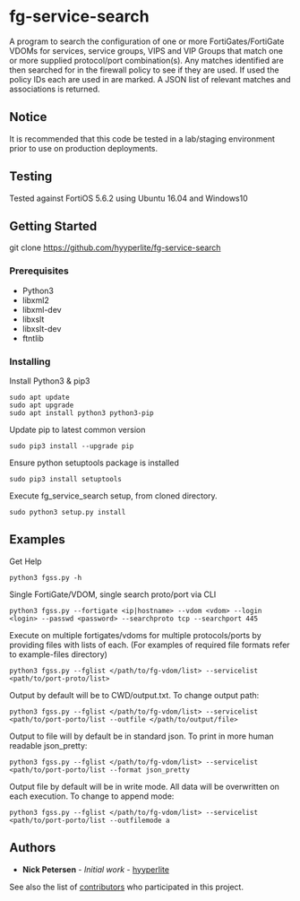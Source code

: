 # fg-service-search

A program to search the configuration of one or more FortiGates/FortiGate VDOMs for services, service groups, VIPS and VIP Groups that match one or more supplied protocol/port combination(s).  Any matches identified are then searched for in the firewall policy to see if they are used.  If used the policy IDs each are used in are marked.  A JSON list of relevant matches and associations is returned.

## Notice

It is recommended that this code be tested in a lab/staging environment prior to use on production deployments.

## Testing

Tested against FortiOS 5.6.2 using Ubuntu 16.04 and Windows10

## Getting Started

git clone https://github.com/hyyperlite/fg-service-search

### Prerequisites

* Python3
* libxml2
* libxml-dev
* libxslt
* libxslt-dev
* ftntlib


### Installing

Install Python3 & pip3

```
sudo apt update
sudo apt upgrade
sudo apt install python3 python3-pip
```

Update pip to latest common version

```
sudo pip3 install --upgrade pip
```

Ensure python setuptools package is installed

```
sudo pip3 install setuptools
```

Execute fg_service_search setup, from cloned directory.

```
sudo python3 setup.py install
```

## Examples

Get Help

`python3 fgss.py -h`

Single FortiGate/VDOM, single search proto/port via CLI

`python3 fgss.py --fortigate <ip|hostname> --vdom <vdom> --login <login> --passwd <password> --searchproto tcp --searchport 445`

Execute on multiple fortigates/vdoms for multiple protocols/ports by providing files with lists of each. (For examples of required file formats refer to example-files directory)

`python3 fgss.py --fglist </path/to/fg-vdom/list> --servicelist <path/to/port-proto/list>`

Output by default will be to CWD/output.txt.  To change output path:

`python3 fgss.py --fglist </path/to/fg-vdom/list> --servicelist <path/to/port-porto/list --outfile </path/to/output/file>`

Output to file will by default be in standard json.  To print in more human readable json_pretty:

`python3 fgss.py --fglist </path/to/fg-vdom/list> --servicelist <path/to/port-porto/list --format json_pretty`

Output file by default will be in write mode. All data will be overwritten on each execution.  To change to append mode:

`python3 fgss.py --fglist </path/to/fg-vdom/list> --servicelist <path/to/port-porto/list --outfilemode a`


## Authors

* **Nick Petersen** - *Initial work* - [hyyperlite](https://github.com/hyyperlite)

See also the list of [contributors](https://github.com/your/project/contributors) who participated in this project.

